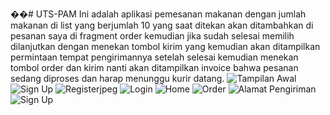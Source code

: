 ��#   U T S - P A M 
 Ini adalah aplikasi pemesanan makanan dengan jumlah makanan di list yang berjumlah 10 yang saat ditekan akan ditambahkan di pesanan saya di fragment order kemudian jika sudah selesai memilih dilanjutkan dengan menekan tombol kirim yang kemudian akan ditampilkan permintaan tempat pengirimannya setelah selesai kemudian menekan tombol order dan kirim nanti akan ditampilkan invoice bahwa pesanan sedang diproses dan harap menunggu kurir datang.
 
![Tampilan Awal](https://github.com/user-attachments/assets/d69669a7-cb91-474d-ad42-15d54f630377)
![Sign Up](https://github.com/user-attachments/assets/52986c7c-fc70-42ed-a788-9b5594528cbb)
![Registerjpeg](https://github.com/user-attachments/assets/d9591f6d-f60a-428c-95de-1cfdefa12a89)
![Login](https://github.com/user-attachments/assets/5e399898-4eb5-4170-a342-6105cc0d991c)
![Home](https://github.com/user-attachments/assets/44717c11-c25b-4c15-a318-fa47c55d94c1)
![Order](https://github.com/user-attachments/assets/ccdd317b-a59b-42e9-875a-02bbf763253b)
![Alamat Pengiriman](https://github.com/user-attachments/assets/83216cf4-4810-4cf9-800c-4acf7242a8be)
![Sign Up](https://github.com/user-attachments/assets/93512d8f-4b31-4e77-b0d6-045afb9263b0)
